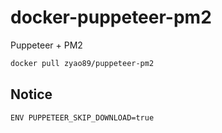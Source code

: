# docker-puppeteer-pm2

Puppeteer + PM2

```sh
docker pull zyao89/puppeteer-pm2
```

## Notice

```
ENV PUPPETEER_SKIP_DOWNLOAD=true
```